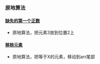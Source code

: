 ### 原地算法

#### [缺失的第一个正数](https://leetcode-cn.com/problems/first-missing-positive/)
- 原地算法，把元素3放到位置2上
#### [移除元素](https://leetcode-cn.com/problems/remove-element/submissions/)
- 原地算法，把等于X的元素，移动到arr尾部